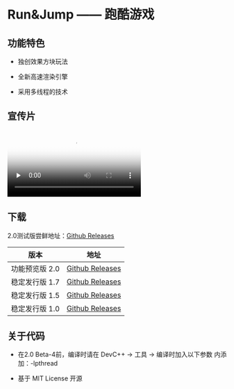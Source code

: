 # Run&Jump —— 跑酷游戏 

## 功能特色

- 独创效果方块玩法

- 全新高速渲染引擎

- 采用多线程的技术

## 宣传片

<video id="video" controls="" preload="none" poster="http://om2bks7xs.bkt.clouddn.com/2017-08-26-Markdown-Advance-Video.jpg">
<source id="mp4" src="https://xgugugu.github.io/run-and-jump/run-and-jump.mp4" type="video/mp4">
</video>

## 下载

2.0测试版尝鲜地址：[Github Releases](https://github.com/xgugugu/run-and-jump/releases) 

版本 | 地址
------- | -------
功能预览版 2.0 | [Github Releases](https://github.com/xgugugu/run-and-jump/releases/download/2.0-pre3/Run.Jump.zip)
稳定发行版 1.7 | [Github Releases](https://github.com/xgugugu/run-and-jump/releases/download/1.7/Run.Jump.zip)
稳定发行版 1.5 | [Github Releases](https://github.com/xgugugu/run-and-jump/releases/download/1.5/Run.Jump.zip)
稳定发行版 1.0 | [Github Releases](https://github.com/xgugugu/run-and-jump/releases/download/1.0/Run.Jump.zip)

## 关于代码

- 在2.0 Beta-4前，编译时请在 DevC++ -> 工具 -> 编译时加入以下参数 内添加：-lpthread

- 基于 MIT License 开源
